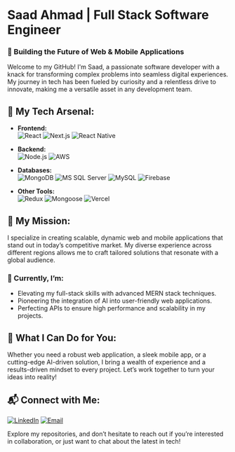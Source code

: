 # Saad Ahmad | Full Stack Software Engineer

### 🚀 Building the Future of Web & Mobile Applications

Welcome to my GitHub! I'm Saad, a passionate software developer with a knack for transforming complex problems into seamless digital experiences. My journey in tech has been fueled by curiosity and a relentless drive to innovate, making me a versatile asset in any development team.

## 🌟 My Tech Arsenal:
- **Frontend:**  
  ![React](https://img.shields.io/badge/React-%2320232a.svg?style=for-the-badge&logo=react&logoColor=%2361DAFB) 
  ![Next.js](https://img.shields.io/badge/Next.js-black?style=for-the-badge&logo=next.js) 
  ![React Native](https://img.shields.io/badge/React_Native-20232A?style=for-the-badge&logo=react&logoColor=61DAFB)

- **Backend:**  
  ![Node.js](https://img.shields.io/badge/Node.js-43853D?style=for-the-badge&logo=node.js&logoColor=white) 
  ![AWS](https://img.shields.io/badge/AWS-%23FF9900.svg?style=for-the-badge&logo=amazon-aws&logoColor=white)

- **Databases:**  
  ![MongoDB](https://img.shields.io/badge/MongoDB-%234ea94b.svg?style=for-the-badge&logo=mongodb&logoColor=white) 
  ![MS SQL Server](https://img.shields.io/badge/Microsoft_SQL_Server-CC2927?style=for-the-badge&logo=microsoft-sql-server&logoColor=white) 
  ![MySQL](https://img.shields.io/badge/MySQL-%2300f.svg?style=for-the-badge&logo=mysql&logoColor=white) 
  ![Firebase](https://img.shields.io/badge/Firebase-FFCA28?style=for-the-badge&logo=firebase&logoColor=white)

- **Other Tools:**  
  ![Redux](https://img.shields.io/badge/Redux-%23593d88.svg?style=for-the-badge&logo=redux&logoColor=white) 
  ![Mongoose](https://img.shields.io/badge/Mongoose-%23D9A334.svg?style=for-the-badge&logo=mongoose&logoColor=white) 
  ![Vercel](https://img.shields.io/badge/Vercel-%23000000.svg?style=for-the-badge&logo=vercel&logoColor=white)

## 🎯 My Mission:
I specialize in creating scalable, dynamic web and mobile applications that stand out in today’s competitive market. My diverse experience across different regions allows me to craft tailored solutions that resonate with a global audience.

### 🌱 Currently, I’m:
- Elevating my full-stack skills with advanced MERN stack techniques.
- Pioneering the integration of AI into user-friendly web applications.
- Perfecting APIs to ensure high performance and scalability in my projects.

## 💼 What I Can Do for You:
Whether you need a robust web application, a sleek mobile app, or a cutting-edge AI-driven solution, I bring a wealth of experience and a results-driven mindset to every project. Let’s work together to turn your ideas into reality!

## 📬 Connect with Me:
[![LinkedIn](https://img.shields.io/badge/LinkedIn-%230077B5.svg?style=for-the-badge&logo=linkedin&logoColor=white)](https://www.linkedin.com/in/saad-ahmad-05614a266/) 
[![Email](https://img.shields.io/badge/Email-D14836?style=for-the-badge&logo=gmail&logoColor=white)](mailto:saadahmad.cs@gmail.com)

Explore my repositories, and don’t hesitate to reach out if you’re interested in collaboration, or just want to chat about the latest in tech!
